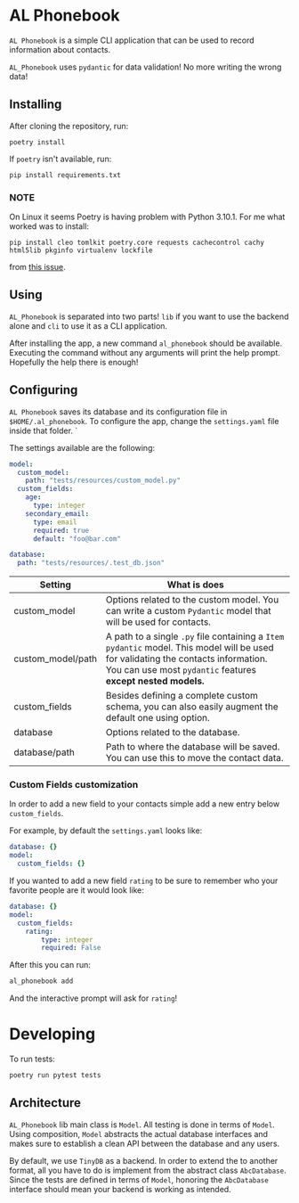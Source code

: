 # AL Phonebook

`AL Phonebook` is a simple CLI application that can be used to record information about contacts.

`AL_Phonebook` uses `pydantic` for data validation! No more writing the wrong data!

## Installing

After cloning the repository, run:

```
poetry install
```

If `poetry` isn't available, run: 

```
pip install requirements.txt
```

### NOTE

On Linux it seems Poetry is having problem with Python 3.10.1. For me what worked was to install:


```
pip install cleo tomlkit poetry.core requests cachecontrol cachy html5lib pkginfo virtualenv lockfile  
```

from [this issue](https://github.com/python-poetry/poetry/issues/3071#issuecomment-1013591803).

## Using

`AL_Phonebook` is separated into two parts! `lib` if you want to use the backend alone and `cli` to use it as a CLI application. 

After installing the app, a new command `al_phonebook` should be available. Executing the command without any arguments will print the help prompt. Hopefully the help there is enough!

## Configuring

`AL Phonebook` saves its database and its configuration file in `$HOME/.al_phonebook`. To configure the app, change the `settings.yaml` file inside that folder. `

The settings available are the following:

```yaml
model:
  custom_model:
    path: "tests/resources/custom_model.py"
  custom_fields:
    age:
      type: integer 
    secondary_email:
      type: email 
      required: true 
      default: "foo@bar.com"

database:
  path: "tests/resources/.test_db.json"
```

| Setting           | What is does                                                                                                                                                                                        |
| ----------------- | --------------------------------------------------------------------------------------------------------------------------------------------------------------------------------------------------- |
| custom_model      | Options related to the custom model. You can write a custom `Pydantic` model that will be used for contacts.                                                                                        |
| custom_model/path | A path to a single `.py` file containing a `Item` `pydantic` model. This model will be used for validating the contacts information. You can use most `pydantic` features **except nested models.** |
| custom_fields     | Besides defining a complete custom schema, you can also easily augment the default one using option.                                                                                                |
| database          | Options related to the database.                                                                                                                                                                    |
| database/path     | Path to where the database will be saved. You can use this to move the contact data.                                                                                                                |

### Custom Fields customization

In order to add a new field to your contacts simple add a new entry below `custom_fields`. 

For example, by default the `settings.yaml` looks like:

```yaml
database: {}
model: 
  custom_fields: {}
```

If you wanted to add a new field `rating` to be sure to remember who your favorite people are it would look like: 

```yaml
database: {}
model: 
  custom_fields: 
    rating:
        type: integer
        required: False
```

After this you can run: 

```bash
al_phonebook add
```

And the interactive prompt will ask for `rating`! 

# Developing

To run tests: 

```bash
poetry run pytest tests
``` 

## Architecture

`AL_Phonebook` lib main class is `Model`. All testing is done in terms of `Model`. Using composition, `Model` abstracts the actual database interfaces and makes sure to establish a clean API between the database and any users.

By default, we use `TinyDB` as a backend. In order to extend the to another format, all you have to do is implement from the abstract class `AbcDatabase`. Since the tests are defined in terms of `Model`, honoring the `AbcDatabase` interface should mean your backend is working as intended. 








